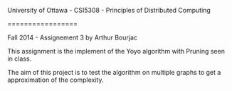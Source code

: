 University of Ottawa - CSI5308 - Principles of Distributed Computing

=================

Fall 2014 - Assignement 3 by Arthur Bourjac

This assignment is the implement of the Yoyo algorithm with Pruning seen in class.

The aim of this project is to test the algorithm on multiple graphs to get a approximation of the complexity.
